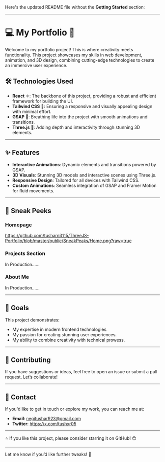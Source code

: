 Here's the updated README file without the **Getting Started** section:  

---

# 💻 My Portfolio 🚀  

Welcome to my portfolio project! This is where creativity meets functionality. This project showcases my skills in web development, animation, and 3D design, combining cutting-edge technologies to create an immersive user experience.  

## 🛠️ Technologies Used  
- **React** ⚛️: The backbone of this project, providing a robust and efficient framework for building the UI.  
- **Tailwind CSS** 🎨: Ensuring a responsive and visually appealing design with minimal effort.  
- **GSAP** 🌟: Breathing life into the project with smooth animations and transitions.  
- **Three.js** 🎥: Adding depth and interactivity through stunning 3D elements.  

---

## ✨ Features  
- **Interactive Animations**: Dynamic elements and transitions powered by GSAP.  
- **3D Visuals**: Stunning 3D models and interactive scenes using Three.js.  
- **Responsive Design**: Tailored for all devices with Tailwind CSS.  
- **Custom Animations**: Seamless integration of GSAP and Framer Motion for fluid movements.  

---

## 👀 Sneak Peeks  

### Homepage  
https://github.com/tusharn3115/ThreeJS-Portfolio/blob/master/public/SneakPeaks/Home.png?raw=true

### Projects Section  
In Production...... 

### About Me  
In Production......

---

## 🎯 Goals  

This project demonstrates:  
- My expertise in modern frontend technologies.  
- My passion for creating stunning user experiences.  
- My ability to combine creativity with technical prowess.  

---

## 🤝 Contributing  

If you have suggestions or ideas, feel free to open an issue or submit a pull request. Let’s collaborate!  

---

## 📧 Contact  

If you'd like to get in touch or explore my work, you can reach me at:  
- **Email**: negitushar923@gmail.com  
- **Twitter**: https://x.com/tushxr05 

---

⭐ If you like this project, please consider starring it on GitHub! 😊  

--- 

Let me know if you’d like further tweaks! 🚀
